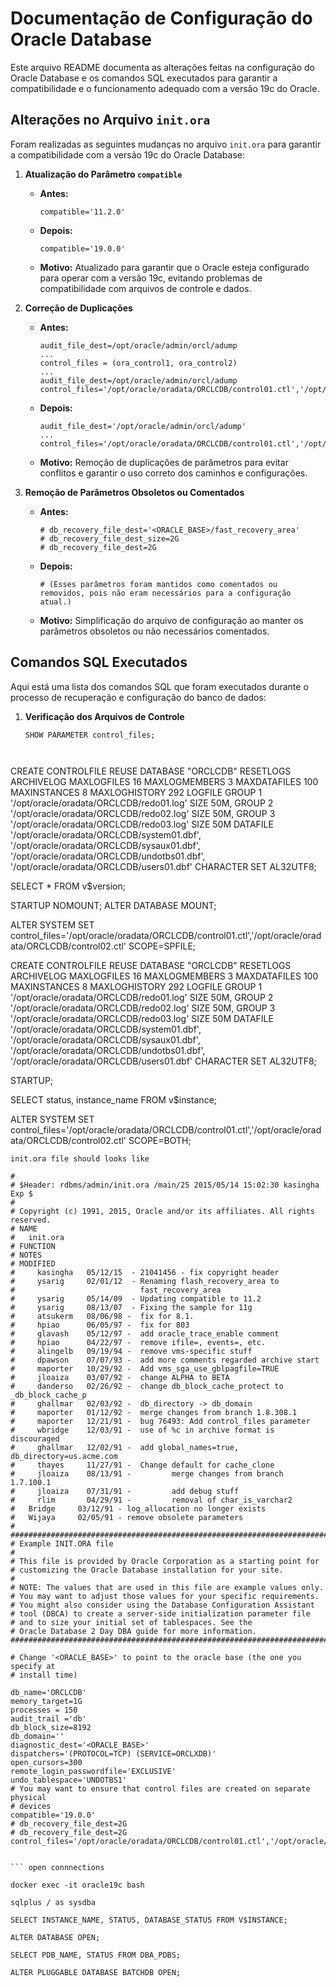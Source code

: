 # Documentação de Configuração do Oracle Database

Este arquivo README documenta as alterações feitas na configuração do Oracle Database e os comandos SQL executados para garantir a compatibilidade e o funcionamento adequado com a versão 19c do Oracle.

## Alterações no Arquivo `init.ora`

Foram realizadas as seguintes mudanças no arquivo `init.ora` para garantir a compatibilidade com a versão 19c do Oracle Database:

1. **Atualização do Parâmetro `compatible`**
   - **Antes:**
     ```plaintext
     compatible='11.2.0'
     ```
   - **Depois:**
     ```plaintext
     compatible='19.0.0'
     ```
   - **Motivo:** Atualizado para garantir que o Oracle esteja configurado para operar com a versão 19c, evitando problemas de compatibilidade com arquivos de controle e dados.

2. **Correção de Duplicações**
   - **Antes:**
     ```plaintext
     audit_file_dest=/opt/oracle/admin/orcl/adump
     ...
     control_files = (ora_control1, ora_control2)
     ...
     audit_file_dest=/opt/oracle/admin/orcl/adump
     control_files='/opt/oracle/oradata/ORCLCDB/control01.ctl','/opt/oracle/oradata/ORCLCDB/control02.ctl'
     ```
   - **Depois:**
     ```plaintext
     audit_file_dest='/opt/oracle/admin/orcl/adump'
     ...
     control_files='/opt/oracle/oradata/ORCLCDB/control01.ctl','/opt/oracle/oradata/ORCLCDB/control02.ctl'
     ```
   - **Motivo:** Remoção de duplicações de parâmetros para evitar conflitos e garantir o uso correto dos caminhos e configurações.

3. **Remoção de Parâmetros Obsoletos ou Comentados**
   - **Antes:**
     ```plaintext
     # db_recovery_file_dest='<ORACLE_BASE>/fast_recovery_area'
     # db_recovery_file_dest_size=2G
     # db_recovery_file_dest=2G
     ```
   - **Depois:**
     ```plaintext
     # (Esses parâmetros foram mantidos como comentados ou removidos, pois não eram necessários para a configuração atual.)
     ```
   - **Motivo:** Simplificação do arquivo de configuração ao manter os parâmetros obsoletos ou não necessários comentados.

## Comandos SQL Executados

Aqui está uma lista dos comandos SQL que foram executados durante o processo de recuperação e configuração do banco de dados:

1. **Verificação dos Arquivos de Controle**
   ```sql
   SHOW PARAMETER control_files;




CREATE CONTROLFILE REUSE DATABASE "ORCLCDB" RESETLOGS ARCHIVELOG
MAXLOGFILES 16
MAXLOGMEMBERS 3
MAXDATAFILES 100
MAXINSTANCES 8
MAXLOGHISTORY 292
LOGFILE
  GROUP 1 '/opt/oracle/oradata/ORCLCDB/redo01.log'  SIZE 50M,
  GROUP 2 '/opt/oracle/oradata/ORCLCDB/redo02.log'  SIZE 50M,
  GROUP 3 '/opt/oracle/oradata/ORCLCDB/redo03.log'  SIZE 50M
DATAFILE
  '/opt/oracle/oradata/ORCLCDB/system01.dbf',
  '/opt/oracle/oradata/ORCLCDB/sysaux01.dbf',
  '/opt/oracle/oradata/ORCLCDB/undotbs01.dbf',
  '/opt/oracle/oradata/ORCLCDB/users01.dbf'
CHARACTER SET AL32UTF8;

SELECT * FROM v$version;

STARTUP NOMOUNT;
ALTER DATABASE MOUNT;

ALTER SYSTEM SET control_files='/opt/oracle/oradata/ORCLCDB/control01.ctl','/opt/oracle/oradata/ORCLCDB/control02.ctl' SCOPE=SPFILE;

CREATE CONTROLFILE REUSE DATABASE "ORCLCDB" RESETLOGS ARCHIVELOG
MAXLOGFILES 16
MAXLOGMEMBERS 3
MAXDATAFILES 100
MAXINSTANCES 8
MAXLOGHISTORY 292
LOGFILE
  GROUP 1 '/opt/oracle/oradata/ORCLCDB/redo01.log'  SIZE 50M,
  GROUP 2 '/opt/oracle/oradata/ORCLCDB/redo02.log'  SIZE 50M,
  GROUP 3 '/opt/oracle/oradata/ORCLCDB/redo03.log'  SIZE 50M
DATAFILE
  '/opt/oracle/oradata/ORCLCDB/system01.dbf',
  '/opt/oracle/oradata/ORCLCDB/sysaux01.dbf',
  '/opt/oracle/oradata/ORCLCDB/undotbs01.dbf',
  '/opt/oracle/oradata/ORCLCDB/users01.dbf'
CHARACTER SET AL32UTF8;


STARTUP;

SELECT status, instance_name FROM v$instance;

ALTER SYSTEM SET control_files='/opt/oracle/oradata/ORCLCDB/control01.ctl','/opt/oracle/oradata/ORCLCDB/control02.ctl' SCOPE=BOTH;

```
init.ora file should looks like 

#
# $Header: rdbms/admin/init.ora /main/25 2015/05/14 15:02:30 kasingha Exp $
#
# Copyright (c) 1991, 2015, Oracle and/or its affiliates. All rights reserved.
# NAME
#   init.ora
# FUNCTION
# NOTES
# MODIFIED
#     kasingha   05/12/15  - 21041456 - fix copyright header
#     ysarig     02/01/12  - Renaming flash_recovery_area to
#                            fast_recovery_area
#     ysarig     05/14/09  - Updating compatible to 11.2
#     ysarig     08/13/07  - Fixing the sample for 11g
#     atsukerm   08/06/98 -  fix for 8.1.
#     hpiao      06/05/97 -  fix for 803
#     glavash    05/12/97 -  add oracle_trace_enable comment
#     hpiao      04/22/97 -  remove ifile=, events=, etc.
#     alingelb   09/19/94 -  remove vms-specific stuff
#     dpawson    07/07/93 -  add more comments regarded archive start
#     maporter   10/29/92 -  Add vms_sga_use_gblpagfile=TRUE
#     jloaiza    03/07/92 -  change ALPHA to BETA
#     danderso   02/26/92 -  change db_block_cache_protect to _db_block_cache_p
#     ghallmar   02/03/92 -  db_directory -> db_domain
#     maporter   01/12/92 -  merge changes from branch 1.8.308.1
#     maporter   12/21/91 -  bug 76493: Add control_files parameter
#     wbridge    12/03/91 -  use of %c in archive format is discouraged
#     ghallmar   12/02/91 -  add global_names=true, db_directory=us.acme.com
#     thayes     11/27/91 -  Change default for cache_clone
#     jloaiza    08/13/91 -         merge changes from branch 1.7.100.1
#     jloaiza    07/31/91 -         add debug stuff
#     rlim       04/29/91 -         removal of char_is_varchar2
#   Bridge     03/12/91 - log_allocation no longer exists
#   Wijaya     02/05/91 - remove obsolete parameters
#
##############################################################################
# Example INIT.ORA file
#
# This file is provided by Oracle Corporation as a starting point for
# customizing the Oracle Database installation for your site.
#
# NOTE: The values that are used in this file are example values only.
# You may want to adjust those values for your specific requirements.
# You might also consider using the Database Configuration Assistant
# tool (DBCA) to create a server-side initialization parameter file
# and to size your initial set of tablespaces. See the
# Oracle Database 2 Day DBA guide for more information.
###############################################################################

# Change '<ORACLE_BASE>' to point to the oracle base (the one you specify at
# install time)

db_name='ORCLCDB'
memory_target=1G
processes = 150
audit_trail ='db'
db_block_size=8192
db_domain=''
diagnostic_dest='<ORACLE_BASE>'
dispatchers='(PROTOCOL=TCP) (SERVICE=ORCLXDB)'
open_cursors=300
remote_login_passwordfile='EXCLUSIVE'
undo_tablespace='UNDOTBS1'
# You may want to ensure that control files are created on separate physical
# devices
compatible='19.0.0'
# db_recovery_file_dest=2G
# db_recovery_file_dest=2G
control_files='/opt/oracle/oradata/ORCLCDB/control01.ctl','/opt/oracle/oradata/ORCLCDB/control02.ctl'


``` open connnections 

docker exec -it oracle19c bash

sqlplus / as sysdba

SELECT INSTANCE_NAME, STATUS, DATABASE_STATUS FROM V$INSTANCE;

ALTER DATABASE OPEN;

SELECT PDB_NAME, STATUS FROM DBA_PDBS;

ALTER PLUGGABLE DATABASE BATCHDB OPEN;
